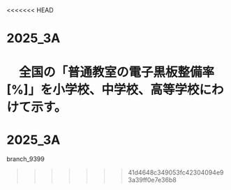 <<<<<<< HEAD
# 2025_3A
　全国の「普通教室の電子黒板整備率[%]」を小学校、中学校、高等学校にわけて示す。
=======
# 2025_3A

branch_9399


>>>>>>> 41d4648c349053fc42304094e93a39ff0e7e36b8
